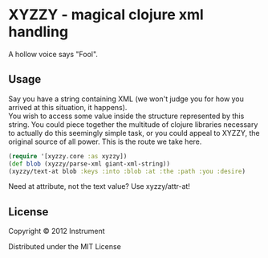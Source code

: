 # XYZZY - magical clojure xml handling

A hollow voice says "Fool".

## Usage

Say you have a string containing XML (we won't judge you for how you arrived at this situation, it happens).  
You wish to access some value inside the structure represented by this string.  You could piece together the 
multitude of clojure libraries necessary to actually do this seemingly simple task, or you could appeal to
XYZZY, the original source of all power.  This is the route we take here.

```clj
(require '[xyzzy.core :as xyzzy])
(def blob (xyzzy/parse-xml giant-xml-string))
(xyzzy/text-at blob :keys :into :blob :at :the :path :you :desire)
```

Need at attribute, not the text value?  Use xyzzy/attr-at!

## License

Copyright © 2012 Instrument

Distributed under the MIT License
